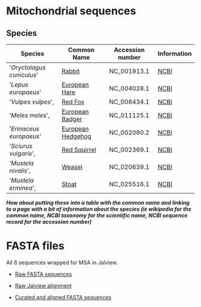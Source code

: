 # Mitochondrial sequences 

## Species
|Species                  |Common Name       | Accession number  | Information                                             |
| ----------------------- |------------------|:-----------------:| ------------------------------------------------------- |
|'*Oryctolagus cuniculus*'     |[Rabbit](http://www.mammal.org.uk/mawsespeciesguides/rabbit#overlay-context=mawsespeciesguides/mountain-hare)  |NC_001913.1        |[NCBI](http://www.ncbi.nlm.nih.gov/nuccore/NC_001913.1)  |
|'*Lepus europaeus*'      |[European Hare](http://www.mammal.org.uk/mawsespeciesguides/brown-hare)     |NC_004028.1        |[NCBI](http://www.ncbi.nlm.nih.gov/nuccore/NC_004028.1)  |
|'*Vulpes vulpes*',       |[Red Fox](www.mammal.org.uk/mawsespeciesguides/fox)           |NC_008434.1        |[NCBI](http://www.ncbi.nlm.nih.gov/nuccore/NC_008434.1)  |
|'*Meles meles*',         |[European Badger](http://www.mammal.org.uk/mawsespeciesguides/badger)   |NC_011125.1        |[NCBI](http://www.ncbi.nlm.nih.gov/nuccore/NC_011125.1)  |
|'*Erinaceus europaeus*'  |[European Hedgehog](http://www.mammal.org.uk/mawsespeciesguides/hedgehog) |NC_002080.2        |[NCBI](http://www.ncbi.nlm.nih.gov/nuccore/NC_002080.2)  |
|'*Sciurus vulgaris*',    |[Red Squirrel](http://www.mammal.org.uk/mawsespeciesguides/red-squirrel)      |NC_002369.1        |[NCBI](http://www.ncbi.nlm.nih.gov/nuccore/NC_002369.1)  |
|'*Mustela nivalis*',     |[Weasel](http://www.mammal.org.uk/mawsespeciesguides/weasel)            |NC_020639.1        |[NCBI](http://www.ncbi.nlm.nih.gov/nuccore/NC_020639.1)  |
|'*Mustela erminea*',     |[Stoat](http://www.mammal.org.uk/mawsespeciesguides/stoat)             |NC_025516.1        |[NCBI](http://www.ncbi.nlm.nih.gov/nuccore/NC_025516.1)  |

**_How about putting these into a table with the common name and linking to a page with a bit of information about the species (ie wikipedia for the common name, NCBI taxonomy for the scientific name, NCBI sequence record for the accession number)_**

# FASTA files

All 8 sequences wrapped for MSA in Jalview.

- [Raw FASTA sequences](all_sequences.FASTA)

- [Raw Jalview alignment](raw_data.fasta)

- [Curated and aligned FASTA sequences](curated_and_aligned_sequences.fasta)
